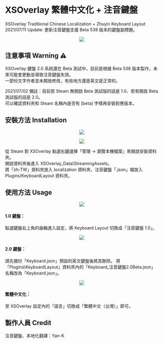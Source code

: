 # XSOverlay 繁體中文化 + 注音鍵盤
XSOverlay Traditional Chinese Localization + Zhuyin Keyboard Layout <br>
2021/07/11 Update: 更新注音鍵盤支援 Beta 538 版本的鍵盤副標題。

<p align="center">
	<img src="https://i.imgur.com/CvKt02D.jpg" />
</p>


## 注意事項 Warning ⚠
XSOverlay 鍵盤 2.0 系統還在 Beta 測試中，目前是根據 Beta 538 版本製作，未來可能會更動並導致注音鍵盤失效。<br>
一部份文字作者並未開放修改，有些地方還是英文是正常的。

2021/07/02 備註：目前若 Steam 無開啟 Beta 測試版的話是 1.0、若有開啟 Beta 測試版的話是 2.0。<br>
可以確認資料夾和 Steam 名稱內是否有 [beta] 字樣再安裝對應版本。


## 安裝方法 Installation

<p align="center">
	<img src="https://i.imgur.com/R2Hpm6w.jpg" />
</p>

<p align="center">
	<img src="https://i.imgur.com/TXqdG3i.jpg" />
</p>

從 Steam 對 XSOverlay 點選右鍵選擇「管理 -> 瀏覽本機檔案」來開啟安裝資料夾。<br>
開啟資料夾後進入 XSOverlay_Data\StreamingAssets。<br>
將「zh-TW」資料夾放入 localization 資料夾，注音鍵盤「.json」檔放入 Plugins/KeyboardLayout 資料夾。


## 使用方法 Usage

<p align="center">
	<img src="https://i.imgur.com/yCV2Nbm.jpg" />
</p>

#### 1.0 鍵盤：
點選鍵盤右上角的齒輪進入設定，將 Keyboard Layout 切換成「注音鍵盤 1.0」。

<p align="center">
	<img src="https://i.imgur.com/OhnLOd0.jpg" />
</p>

#### 2.0 鍵盤：
請先備份「Keyboard.json」預設的英文鍵盤後將其刪除。
將「Plugins\KeyboardLayout」資料夾內的「Keyboard_注音鍵盤2.0Beta.json」名稱改為「Keyboard.json」。

<p align="center">
	<img src="https://i.imgur.com/Spw9g1O.jpg" />
</p>

#### 繁體中文化：
至 XSOverlay 設定內的「語言」切換成「繁體中文（台灣）」即可。


## 製作人員 Credit
注音鍵盤、本地化翻譯：Yan-K
